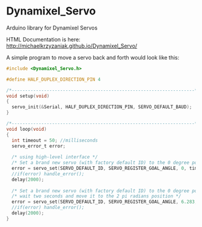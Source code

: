 # Dynamixel_Servo
Arduino library for Dynamixel Servos

HTML Documentation is here:
http://michaelkrzyzaniak.github.io/Dynamixel_Servo/

A simple program to move a servo back and forth would look like this:

```C
#include <Dynamixel_Servo.h>

#define HALF_DUPLEX_DIRECTION_PIN 4

/*--------------------------------------------------------------------*/
void setup(void)
{
  servo_init(&Serial, HALF_DUPLEX_DIRECTION_PIN, SERVO_DEFAULT_BAUD);
}

/*--------------------------------------------------------------------*/
void loop(void)
{
  int timeout = 50; //milliseconds
  servo_error_t error;
  
  /* using high-level interface */
  /* Set a brand new servo (with factory default ID) to the 0 degree position */
  error = servo_set(SERVO_DEFAULT_ID, SERVO_REGISTER_GOAL_ANGLE, 0, timeout);
  //if(error) handle_error();
  delay(2000);
  
  /* Set a brand new servo (with factory default ID) to the 0 degree position */
  /* wait two seconds and move it to the 2 pi radians position */
  error = servo_set(SERVO_DEFAULT_ID, SERVO_REGISTER_GOAL_ANGLE, 6.283, timeout);
  //if(error) handle_error();
  delay(2000);
}
```
